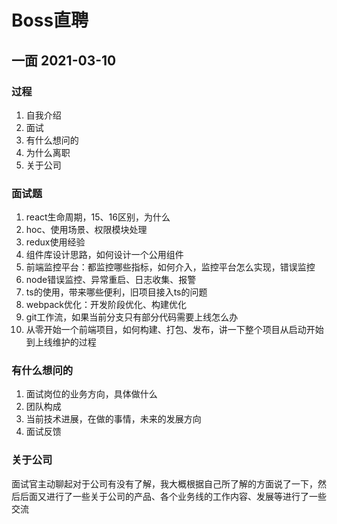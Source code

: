 # Boss直聘

## 一面 2021-03-10
### 过程

1. 自我介绍
2. 面试
3. 有什么想问的
4. 为什么离职
5. 关于公司

### 面试题

1. react生命周期，15、16区别，为什么
2. hoc、使用场景、权限模块处理
3. redux使用经验
4. 组件库设计思路，如何设计一个公用组件
5. 前端监控平台：都监控哪些指标，如何介入，监控平台怎么实现，错误监控
6. node错误监控、异常重启、日志收集、报警
7. ts的使用，带来哪些便利，旧项目接入ts的问题
8. webpack优化：开发阶段优化、构建优化
9.  git工作流，如果当前分支只有部分代码需要上线怎么办
10. 从零开始一个前端项目，如何构建、打包、发布，讲一下整个项目从启动开始到上线维护的过程

### 有什么想问的

1. 面试岗位的业务方向，具体做什么
2. 团队构成
3. 当前技术进展，在做的事情，未来的发展方向
4. 面试反馈

### 关于公司

面试官主动聊起对于公司有没有了解，我大概根据自己所了解的方面说了一下，然后后面又进行了一些关于公司的产品、各个业务线的工作内容、发展等进行了一些交流